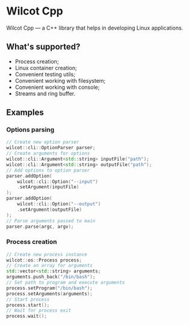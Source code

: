 # Wilcot Cpp

Wilcot Cpp — a C++ library that helps in developing Linux applications.

## What's supported?

 * Process creation;
 * Linux container creation;
 * Convenient testing utils;
 * Convenient working with filesystem;
 * Convenient working with console;
 * Streams and ring buffer.

## Examples

### Options parsing

```cpp
// Create new option parser
wilcot::cli::OptionParser parser;
// Create arguments for options
wilcot::cli::Argument<std::string> inputFile("path");
wilcot::cli::Argument<std::string> outputFile("path");
// Add options to option parser
parser.addOption(
	wilcot::cli::Option("--input")
	.setArgument(inputFile)
);
parser.addOption(
	wilcot::cli::Option("--output")
	.setArgument(outputFile)
);
// Parse arguments passed to main
parser.parse(argc, argv);
```

### Process creation

```cpp
// Create new process instance
wilcot::os::Process process;
// Create an array for arguments
std::vector<std::string> arguments;
arguments.push_back("/bin/bash");
// Set path to program and execute arguments
process.setProgram("/bin/bash");
process.setArguments(arguments);
// Start process
process.start();
// Wait for process exit
process.wait();
```
